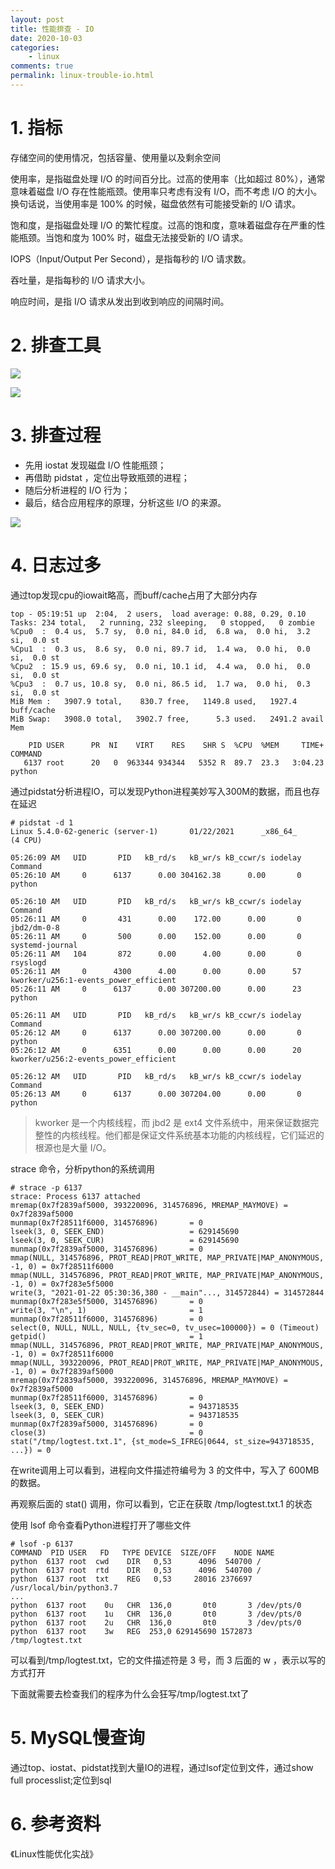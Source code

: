 ```yaml
---
layout: post
title: 性能排查 - IO
date: 2020-10-03
categories:
    - linux
comments: true
permalink: linux-trouble-io.html
---
```


# 1. 指标

存储空间的使用情况，包括容量、使用量以及剩余空间

使用率，是指磁盘处理 I/O 的时间百分比。过高的使用率（比如超过 80%），通常意味着磁盘 I/O 存在性能瓶颈。使用率只考虑有没有 I/O，而不考虑 I/O 的大小。换句话说，当使用率是 100% 的时候，磁盘依然有可能接受新的 I/O 请求。

饱和度，是指磁盘处理 I/O 的繁忙程度。过高的饱和度，意味着磁盘存在严重的性能瓶颈。当饱和度为 100% 时，磁盘无法接受新的 I/O 请求。

IOPS（Input/Output Per Second），是指每秒的 I/O 请求数。

吞吐量，是指每秒的 I/O 请求大小。

响应时间，是指 I/O 请求从发出到收到响应的间隔时间。

# 2. **排查工具**

![](/assets/images/posts/linux-trouble-io/linux-trouble-io-1.png)

![](/assets/images/posts/linux-trouble-io/linux-trouble-io-2.jpg)

# 3. 排查过程

- 先用 iostat 发现磁盘 I/O 性能瓶颈；
- 再借助 pidstat ，定位出导致瓶颈的进程；
- 随后分析进程的 I/O 行为；
- 最后，结合应用程序的原理，分析这些 I/O 的来源。

![](/assets/images/posts/linux-trouble-io/linux-trouble-io-3.png)

# 4. 日志过多

通过top发现cpu的iowait略高，而buff/cache占用了大部分内存

```
top - 05:19:51 up  2:04,  2 users,  load average: 0.88, 0.29, 0.10
Tasks: 234 total,   2 running, 232 sleeping,   0 stopped,   0 zombie
%Cpu0  :  0.4 us,  5.7 sy,  0.0 ni, 84.0 id,  6.8 wa,  0.0 hi,  3.2 si,  0.0 st
%Cpu1  :  0.3 us,  8.6 sy,  0.0 ni, 89.7 id,  1.4 wa,  0.0 hi,  0.0 si,  0.0 st
%Cpu2  : 15.9 us, 69.6 sy,  0.0 ni, 10.1 id,  4.4 wa,  0.0 hi,  0.0 si,  0.0 st
%Cpu3  :  0.7 us, 10.8 sy,  0.0 ni, 86.5 id,  1.7 wa,  0.0 hi,  0.3 si,  0.0 st
MiB Mem :   3907.9 total,    830.7 free,   1149.8 used,   1927.4 buff/cache
MiB Swap:   3908.0 total,   3902.7 free,      5.3 used.   2491.2 avail Mem

    PID USER      PR  NI    VIRT    RES    SHR S  %CPU  %MEM     TIME+ COMMAND
   6137 root      20   0  963344 934344   5352 R  89.7  23.3   3:04.23 python
```

通过pidstat分析进程IO，可以发现Python进程美妙写入300M的数据，而且也存在延迟

```
# pidstat -d 1
Linux 5.4.0-62-generic (server-1)       01/22/2021      _x86_64_        (4 CPU)

05:26:09 AM   UID       PID   kB_rd/s   kB_wr/s kB_ccwr/s iodelay  Command
05:26:10 AM     0      6137      0.00 304162.38      0.00       0  python

05:26:10 AM   UID       PID   kB_rd/s   kB_wr/s kB_ccwr/s iodelay  Command
05:26:11 AM     0       431      0.00    172.00      0.00       0  jbd2/dm-0-8
05:26:11 AM     0       500      0.00    152.00      0.00       0  systemd-journal
05:26:11 AM   104       872      0.00      4.00      0.00       0  rsyslogd
05:26:11 AM     0      4300      4.00      0.00      0.00      57  kworker/u256:1-events_power_efficient
05:26:11 AM     0      6137      0.00 307200.00      0.00      23  python

05:26:11 AM   UID       PID   kB_rd/s   kB_wr/s kB_ccwr/s iodelay  Command
05:26:12 AM     0      6137      0.00 307200.00      0.00       0  python
05:26:12 AM     0      6351      0.00      0.00      0.00      20  kworker/u256:2-events_power_efficient

05:26:12 AM   UID       PID   kB_rd/s   kB_wr/s kB_ccwr/s iodelay  Command
05:26:13 AM     0      6137      0.00 307204.00      0.00       0  python

```

> kworker 是一个内核线程，而 jbd2 是 ext4 文件系统中，用来保证数据完整性的内核线程。他们都是保证文件系统基本功能的内核线程，它们延迟的根源也是大量 I/O。

strace 命令，分析python的系统调用

```
# strace -p 6137
strace: Process 6137 attached
mremap(0x7f2839af5000, 393220096, 314576896, MREMAP_MAYMOVE) = 0x7f2839af5000
munmap(0x7f28511f6000, 314576896)       = 0
lseek(3, 0, SEEK_END)                   = 629145690
lseek(3, 0, SEEK_CUR)                   = 629145690
munmap(0x7f2839af5000, 314576896)       = 0
mmap(NULL, 314576896, PROT_READ|PROT_WRITE, MAP_PRIVATE|MAP_ANONYMOUS, -1, 0) = 0x7f28511f6000
mmap(NULL, 314576896, PROT_READ|PROT_WRITE, MAP_PRIVATE|MAP_ANONYMOUS, -1, 0) = 0x7f283e5f5000
write(3, "2021-01-22 05:30:36,380 - __main"..., 314572844) = 314572844
munmap(0x7f283e5f5000, 314576896)       = 0
write(3, "\n", 1)                       = 1
munmap(0x7f28511f6000, 314576896)       = 0
select(0, NULL, NULL, NULL, {tv_sec=0, tv_usec=100000}) = 0 (Timeout)
getpid()                                = 1
mmap(NULL, 314576896, PROT_READ|PROT_WRITE, MAP_PRIVATE|MAP_ANONYMOUS, -1, 0) = 0x7f28511f6000
mmap(NULL, 393220096, PROT_READ|PROT_WRITE, MAP_PRIVATE|MAP_ANONYMOUS, -1, 0) = 0x7f2839af5000
mremap(0x7f2839af5000, 393220096, 314576896, MREMAP_MAYMOVE) = 0x7f2839af5000
munmap(0x7f28511f6000, 314576896)       = 0
lseek(3, 0, SEEK_END)                   = 943718535
lseek(3, 0, SEEK_CUR)                   = 943718535
munmap(0x7f2839af5000, 314576896)       = 0
close(3)                                = 0
stat("/tmp/logtest.txt.1", {st_mode=S_IFREG|0644, st_size=943718535, ...}) = 0
```

在write调用上可以看到，进程向文件描述符编号为 3 的文件中，写入了 600MB 的数据。

再观察后面的 stat() 调用，你可以看到，它正在获取 /tmp/logtest.txt.1 的状态

使用 lsof 命令查看Python进程打开了哪些文件

```
# lsof -p 6137
COMMAND  PID USER   FD   TYPE DEVICE  SIZE/OFF    NODE NAME
python  6137 root  cwd    DIR   0,53      4096  540700 /
python  6137 root  rtd    DIR   0,53      4096  540700 /
python  6137 root  txt    REG   0,53     28016 2376697 /usr/local/bin/python3.7
...
python  6137 root    0u   CHR  136,0       0t0       3 /dev/pts/0
python  6137 root    1u   CHR  136,0       0t0       3 /dev/pts/0
python  6137 root    2u   CHR  136,0       0t0       3 /dev/pts/0
python  6137 root    3w   REG  253,0 629145690 1572873 /tmp/logtest.txt
```

可以看到/tmp/logtest.txt，它的文件描述符是 3 号，而 3 后面的 w ，表示以写的方式打开

下面就需要去检查我们的程序为什么会狂写/tmp/logtest.txt了

# 5.  MySQL慢查询

通过top、iostat、pidstat找到大量IO的进程，通过lsof定位到文件，通过show full processlist;定位到sql



# 6. 参考资料

《Linux性能优化实战》